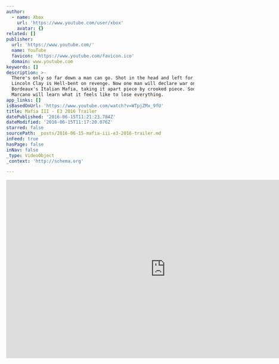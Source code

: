 ```yaml
---
author:
  - name: Xbox
    url: 'https://www.youtube.com/user/xbox'
    avatar: {}
related: []
publisher:
  url: 'https://www.youtube.com/'
  name: YouTube
  favicon: 'https://www.youtube.com/favicon.ico'
  domain: www.youtube.com
keywords: []
description: >-
  There's only so far down a man can go. Shot in the head and left for dead,
  Lincoln Clay is Hell-bent on revenge. Now one man will declare war on New
  Bordeaux's Italian Mafia, taking it apart piece by crooked piece. Soon Sal
  Marcano will learn what it feels like to lose everything.
app_links: []
isBasedOnUrl: 'https://www.youtube.com/watch?v=WTpjZMx_9fU'
title: Mafia III - E3 2016 Trailer
datePublished: '2016-06-15T11:21:23.784Z'
dateModified: '2016-06-15T11:17:20.076Z'
starred: false
sourcePath: _posts/2016-06-15-mafia-iii-e3-2016-trailer.md
inFeed: true
hasPage: false
inNav: false
_type: VideoObject
_context: 'http://schema.org'

---
```

<iframe src="https://cdn.embedly.com/widgets/media.html?src=https%3A%2F%2Fwww.youtube.com%2Fembed%2FWTpjZMx_9fU%3Ffeature%3Doembed&amp;url=http%3A%2F%2Fwww.youtube.com%2Fwatch%3Fv%3DWTpjZMx_9fU&amp;image=https%3A%2F%2Fi.ytimg.com%2Fvi%2FWTpjZMx_9fU%2Fhqdefault.jpg&amp;key=b7d04c9b404c499eba89ee7072e1c4f7&amp;type=text%2Fhtml&amp;schema=youtube" width="854" height="480" scrolling="no" frameborder="0" allowfullscreen="" style=""></iframe>
